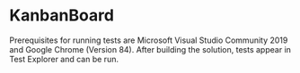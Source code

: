 # KanbanBoard
Prerequisites for running tests are Microsoft Visual Studio Community 2019 and Google Chrome (Version 84). 
After building the solution, tests appear in Test Explorer and can be run.
